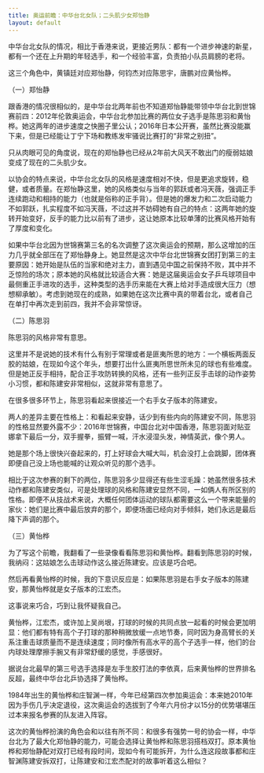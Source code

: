 ```yaml
---
title: 奥运前瞻：中华台北女队；二头肌少女郑怡静
layout: default
---
```


中华台北女队的情况，相比于香港来说，更接近男队：都有一个进步神速的新星，都有一个还在上升期的年轻选手，和一个经验丰富，负责拍小队员肩膀的老将。

这三个角色中，黄镇廷对应郑怡静，何钧杰对应陈思宇，唐鹏对应黄怡桦。

（一）郑怡静

跟香港的情况很相似的，是中华台北两年前也不知道郑怡静能带领中华台北到世锦赛前四：2012年伦敦奥运会，中华台北参加比赛的两位女子选手是陈思羽和黄怡桦。她这两年的进步速度之快圈子里公认；2016年日本公开赛，虽然比赛没能赢下来，但是已经能让丁宁下场和教练发牢骚说比赛打的“非常之别扭”。

只从肉眼可见的角度说，现在的郑怡静也已经从2年前大风天不敢出门的瘦弱姑娘变成了现在的二头肌少女。

以协会的特点来说，中华台北女队的风格是速度相对不快，但是更追求旋转，稳健，或者质量。在郑怡静这里，她的风格类似与当年的郭跃或者冯天薇，强调正手连续跑动和相持的能力（也就是俗称的正手背）。但是她的爆发力和二次启动能力不如郭跃，扎实程度不如冯天薇，不过这并不妨碍她有自己的特点：这两年她的旋转开始变好，反手的能力比以前有了进步，这让她原本比较单薄的比赛风格开始有了厚度和变化。

如果中华台北因为世锦赛第三名的名次调整了这次奥运会的预期，那么这增加的压力几乎就全部压在了郑怡静身上。她显然是这次中华台北世锦赛女团打到第三的主要原因：她开始是队伍的当家和绝对主力，直到遇见中国之前保持不败，其中并不乏惊险的场次；原本她的风格就比较适合大赛：她是这届奥运会女子乒乓球项目中最侧重正手进攻的选手，这种类型的选手历来能在大赛上给对手造成很大压力（想想柳承敏）。考虑到她现在的成熟，如果她在这次比赛中真的带着台北，或者自己在单打中再次走到前四，我并不会非常惊讶。


（二）陈思羽

陈思羽的风格非常有意思。

这里并不是说她的技术有什么有别于常理或者是匪夷所思的地方：一个横板两面反胶的姑娘，在现如今这个年头，想要打出什么匪夷所思世所未见的球也有些难度。但是她正反手相持，配合正手攻防转换的风格，还有一些列正反手击球的动作姿势小习惯，都和陈建安非常相似，这就非常有意思了。

在很多很多环节上，陈思羽看起来很接近一个右手女子版本的陈建安。

两人的差异主要在性格上：和看起来安静，话少到有些内向的陈建安不同，陈思羽的性格显然要外露不少：2016年世锦赛，中国台北对中国香港，陈思羽面对贴亚娜拿下最后一分，双手握拳，振臂一喊，汗水浸湿头发，神情英武，像个男人。

她是那个场上很快兴奋起来的，打上好球会大喊大叫，机会没打上会跳脚，团体赛即便自己没上场也能喊的让观众听见的那个选手。

相比于这次参赛的剩下的两位，陈思羽多少显得还有些生涩毛躁：她虽然很多技术动作都和陈建安类似，可是处理球的风格和陈建安显然不同，一如俩人有所区别的性格。即便不从技战术来说，大概任何团体运动的球队都需要这么一个带来能量的家伙：她们是比赛中最后放弃的那个，即便场面已经向对手倾斜，她们永远是最后降下声调的那个。

（三）黄怡桦

为了写这个前瞻，我翻看了一些录像看看陈思羽和黄怡桦。翻看到陈思羽的时候，我纳闷：这姑娘怎么击球动作这么接近陈建安。应该是巧合吧。

然后再看黄怡桦的时候，我的下意识反应是：如果陈思羽是右手女子版本的陈建安，那黄怡桦就是女子版本的江宏杰。

这事说来巧合，巧到让我怀疑我自己。

黄怡桦，江宏杰，或许加上吴尚垠，打球的时候的共同点放一起看的时候会更加明显：他们都有特有高个子打球的那种稍微放缓一点地节奏，同时因为身高臂长的关系注重击球质量而不是连续速度；同时像所有高水平的高个子选手一样，他们的台内球处理摩擦手腕又有非常舒缓的感觉，手感很好。

据说台北最早的第三号选手选择是左手生胶打法的李依真，后来黄怡桦的世界排名反超，最终中华台北乒协选择了黄怡桦。

1984年出生的黄怡桦和庄智渊一样，今年已经第四次参加奥运会：本来她2010年因为手伤几乎决定退役，这次奥运会的选拔到了今年六月份才以15分的优势堪堪压过本来报名参赛的队友进入阵容。

这次的黄怡桦扮演的角色会和以往有所不同：和很多有强势一号的协会一样，中华台北为了最大化郑怡静的能力，可能会选择让黄怡桦和陈思羽搭档双打。原本黄怡桦和郑怡静配对双打已经有段时间，现如今有可能拆开，为什么连这段故事都和庄智渊陈建安拆双打，让陈建安和江宏杰配对的故事听着这么相似？
